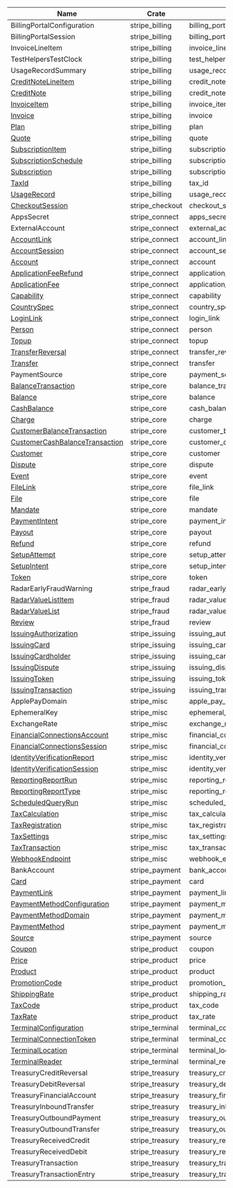 | Name                                                                                             | Crate           | Feature Gate                      |
|--------------------------------------------------------------------------------------------------|-----------------|-----------------------------------|
| BillingPortalConfiguration                                                                       | stripe_billing  | billing_portal_configuration      |
| BillingPortalSession                                                                             | stripe_billing  | billing_portal_session            |
| InvoiceLineItem                                                                                  | stripe_billing  | invoice_line_item                 |
| TestHelpersTestClock                                                                             | stripe_billing  | test_helpers_test_clock           |
| UsageRecordSummary                                                                               | stripe_billing  | usage_record_summary              |
| [CreditNoteLineItem](https://stripe.com/docs/api/credit_notes/line_item)                         | stripe_billing  | credit_note_line_item             |
| [CreditNote](https://stripe.com/docs/api/credit_notes/object)                                    | stripe_billing  | credit_note                       |
| [InvoiceItem](https://stripe.com/docs/api/invoiceitems/object)                                   | stripe_billing  | invoice_item                      |
| [Invoice](https://stripe.com/docs/api/invoices/object)                                           | stripe_billing  | invoice                           |
| [Plan](https://stripe.com/docs/api/plans/object)                                                 | stripe_billing  | plan                              |
| [Quote](https://stripe.com/docs/api/quotes/object)                                               | stripe_billing  | quote                             |
| [SubscriptionItem](https://stripe.com/docs/api/subscription_items/object)                        | stripe_billing  | subscription_item                 |
| [SubscriptionSchedule](https://stripe.com/docs/api/subscription_schedules/object)                | stripe_billing  | subscription_schedule             |
| [Subscription](https://stripe.com/docs/api/subscriptions/object)                                 | stripe_billing  | subscription                      |
| [TaxId](https://stripe.com/docs/api/tax_ids/object)                                              | stripe_billing  | tax_id                            |
| [UsageRecord](https://stripe.com/docs/api/usage_records/object)                                  | stripe_billing  | usage_record                      |
| [CheckoutSession](https://stripe.com/docs/api/checkout/sessions/object)                          | stripe_checkout | checkout_session                  |
| AppsSecret                                                                                       | stripe_connect  | apps_secret                       |
| ExternalAccount                                                                                  | stripe_connect  | external_account                  |
| [AccountLink](https://stripe.com/docs/api/account_links/object)                                  | stripe_connect  | account_link                      |
| [AccountSession](https://stripe.com/docs/api/account_sessions/object)                            | stripe_connect  | account_session                   |
| [Account](https://stripe.com/docs/api/accounts/object)                                           | stripe_connect  | account                           |
| [ApplicationFeeRefund](https://stripe.com/docs/api/fee_refunds/object)                           | stripe_connect  | application_fee_refund            |
| [ApplicationFee](https://stripe.com/docs/api/application_fees/object)                            | stripe_connect  | application_fee                   |
| [Capability](https://stripe.com/docs/api/capabilities/object)                                    | stripe_connect  | capability                        |
| [CountrySpec](https://stripe.com/docs/api/country_specs/object)                                  | stripe_connect  | country_spec                      |
| [LoginLink](https://stripe.com/docs/api/account/login_link)                                      | stripe_connect  | login_link                        |
| [Person](https://stripe.com/docs/api/persons/object)                                             | stripe_connect  | person                            |
| [Topup](https://stripe.com/docs/api/topups/object)                                               | stripe_connect  | topup                             |
| [TransferReversal](https://stripe.com/docs/api/transfer_reversals/object)                        | stripe_connect  | transfer_reversal                 |
| [Transfer](https://stripe.com/docs/api/transfers/object)                                         | stripe_connect  | transfer                          |
| PaymentSource                                                                                    | stripe_core     | payment_source                    |
| [BalanceTransaction](https://stripe.com/docs/api/balance_transactions/object)                    | stripe_core     | balance_transaction               |
| [Balance](https://stripe.com/docs/api/balance/balance_object)                                    | stripe_core     | balance                           |
| [CashBalance](https://stripe.com/docs/api/cash_balance/object)                                   | stripe_core     | cash_balance                      |
| [Charge](https://stripe.com/docs/api/charges/object)                                             | stripe_core     | charge                            |
| [CustomerBalanceTransaction](https://stripe.com/docs/api/customer_balance_transactions/object)   | stripe_core     | customer_balance_transaction      |
| [CustomerCashBalanceTransaction](https://stripe.com/docs/api/cash_balance_transactions/object)   | stripe_core     | customer_cash_balance_transaction |
| [Customer](https://stripe.com/docs/api/customers/object)                                         | stripe_core     | customer                          |
| [Dispute](https://stripe.com/docs/api/disputes/object)                                           | stripe_core     | dispute                           |
| [Event](https://stripe.com/docs/api/events/object)                                               | stripe_core     | event                             |
| [FileLink](https://stripe.com/docs/api/file_links/object)                                        | stripe_core     | file_link                         |
| [File](https://stripe.com/docs/api/files/object)                                                 | stripe_core     | file                              |
| [Mandate](https://stripe.com/docs/api/mandates/object)                                           | stripe_core     | mandate                           |
| [PaymentIntent](https://stripe.com/docs/api/payment_intents/object)                              | stripe_core     | payment_intent                    |
| [Payout](https://stripe.com/docs/api/payouts/object)                                             | stripe_core     | payout                            |
| [Refund](https://stripe.com/docs/api/refunds/object)                                             | stripe_core     | refund                            |
| [SetupAttempt](https://stripe.com/docs/api/setup_attempts/object)                                | stripe_core     | setup_attempt                     |
| [SetupIntent](https://stripe.com/docs/api/setup_intents/object)                                  | stripe_core     | setup_intent                      |
| [Token](https://stripe.com/docs/api/tokens/object)                                               | stripe_core     | token                             |
| RadarEarlyFraudWarning                                                                           | stripe_fraud    | radar_early_fraud_warning         |
| [RadarValueListItem](https://stripe.com/docs/api/radar/value_list_items/object)                  | stripe_fraud    | radar_value_list_item             |
| [RadarValueList](https://stripe.com/docs/api/radar/value_lists/object)                           | stripe_fraud    | radar_value_list                  |
| [Review](https://stripe.com/docs/api/radar/reviews/object)                                       | stripe_fraud    | review                            |
| [IssuingAuthorization](https://stripe.com/docs/api/issuing/authorizations/object)                | stripe_issuing  | issuing_authorization             |
| [IssuingCard](https://stripe.com/docs/api/issuing/cards/object)                                  | stripe_issuing  | issuing_card                      |
| [IssuingCardholder](https://stripe.com/docs/api/issuing/cardholders/object)                      | stripe_issuing  | issuing_cardholder                |
| [IssuingDispute](https://stripe.com/docs/api/issuing/disputes/object)                            | stripe_issuing  | issuing_dispute                   |
| [IssuingToken](https://stripe.com/docs/api/issuing/tokens/object)                                | stripe_issuing  | issuing_token                     |
| [IssuingTransaction](https://stripe.com/docs/api/issuing/transactions/object)                    | stripe_issuing  | issuing_transaction               |
| ApplePayDomain                                                                                   | stripe_misc     | apple_pay_domain                  |
| EphemeralKey                                                                                     | stripe_misc     | ephemeral_key                     |
| ExchangeRate                                                                                     | stripe_misc     | exchange_rate                     |
| [FinancialConnectionsAccount](https://stripe.com/docs/api/financial_connections/accounts/object) | stripe_misc     | financial_connections_account     |
| [FinancialConnectionsSession](https://stripe.com/docs/api/financial_connections/sessions/object) | stripe_misc     | financial_connections_session     |
| [IdentityVerificationReport](https://stripe.com/docs/api/identity/verification_reports/object)   | stripe_misc     | identity_verification_report      |
| [IdentityVerificationSession](https://stripe.com/docs/api/identity/verification_sessions/object) | stripe_misc     | identity_verification_session     |
| [ReportingReportRun](https://stripe.com/docs/api/reporting/report_run/object)                    | stripe_misc     | reporting_report_run              |
| [ReportingReportType](https://stripe.com/docs/api/reporting/report_type/object)                  | stripe_misc     | reporting_report_type             |
| [ScheduledQueryRun](https://stripe.com/docs/api/sigma/scheduled_queries/object)                  | stripe_misc     | scheduled_query_run               |
| [TaxCalculation](https://stripe.com/docs/api/tax/calculations/object)                            | stripe_misc     | tax_calculation                   |
| [TaxRegistration](https://stripe.com/docs/api/tax/registrations/object)                          | stripe_misc     | tax_registration                  |
| [TaxSettings](https://stripe.com/docs/api/tax/settings/object)                                   | stripe_misc     | tax_settings                      |
| [TaxTransaction](https://stripe.com/docs/api/tax/transactions/object)                            | stripe_misc     | tax_transaction                   |
| [WebhookEndpoint](https://stripe.com/docs/api/webhook_endpoints/object)                          | stripe_misc     | webhook_endpoint                  |
| BankAccount                                                                                      | stripe_payment  | bank_account                      |
| [Card](https://stripe.com/docs/api/cards/object)                                                 | stripe_payment  | card                              |
| [PaymentLink](https://stripe.com/docs/api/payment_links/payment_links/object)                    | stripe_payment  | payment_link                      |
| [PaymentMethodConfiguration](https://stripe.com/docs/api/payment_method_configurations/object)   | stripe_payment  | payment_method_configuration      |
| [PaymentMethodDomain](https://stripe.com/docs/api/payment_method_domains/object)                 | stripe_payment  | payment_method_domain             |
| [PaymentMethod](https://stripe.com/docs/api/payment_methods/object)                              | stripe_payment  | payment_method                    |
| [Source](https://stripe.com/docs/api/sources/object)                                             | stripe_payment  | source                            |
| [Coupon](https://stripe.com/docs/api/coupons/object)                                             | stripe_product  | coupon                            |
| [Price](https://stripe.com/docs/api/prices/object)                                               | stripe_product  | price                             |
| [Product](https://stripe.com/docs/api/products/object)                                           | stripe_product  | product                           |
| [PromotionCode](https://stripe.com/docs/api/promotion_codes/object)                              | stripe_product  | promotion_code                    |
| [ShippingRate](https://stripe.com/docs/api/shipping_rates/object)                                | stripe_product  | shipping_rate                     |
| [TaxCode](https://stripe.com/docs/api/tax_codes/object)                                          | stripe_product  | tax_code                          |
| [TaxRate](https://stripe.com/docs/api/tax_rates/object)                                          | stripe_product  | tax_rate                          |
| [TerminalConfiguration](https://stripe.com/docs/api/terminal/configuration/object)               | stripe_terminal | terminal_configuration            |
| [TerminalConnectionToken](https://stripe.com/docs/api/terminal/connection_tokens/object)         | stripe_terminal | terminal_connection_token         |
| [TerminalLocation](https://stripe.com/docs/api/terminal/locations/object)                        | stripe_terminal | terminal_location                 |
| [TerminalReader](https://stripe.com/docs/api/terminal/readers/object)                            | stripe_terminal | terminal_reader                   |
| TreasuryCreditReversal                                                                           | stripe_treasury | treasury_credit_reversal          |
| TreasuryDebitReversal                                                                            | stripe_treasury | treasury_debit_reversal           |
| TreasuryFinancialAccount                                                                         | stripe_treasury | treasury_financial_account        |
| TreasuryInboundTransfer                                                                          | stripe_treasury | treasury_inbound_transfer         |
| TreasuryOutboundPayment                                                                          | stripe_treasury | treasury_outbound_payment         |
| TreasuryOutboundTransfer                                                                         | stripe_treasury | treasury_outbound_transfer        |
| TreasuryReceivedCredit                                                                           | stripe_treasury | treasury_received_credit          |
| TreasuryReceivedDebit                                                                            | stripe_treasury | treasury_received_debit           |
| TreasuryTransaction                                                                              | stripe_treasury | treasury_transaction              |
| TreasuryTransactionEntry                                                                         | stripe_treasury | treasury_transaction_entry        |